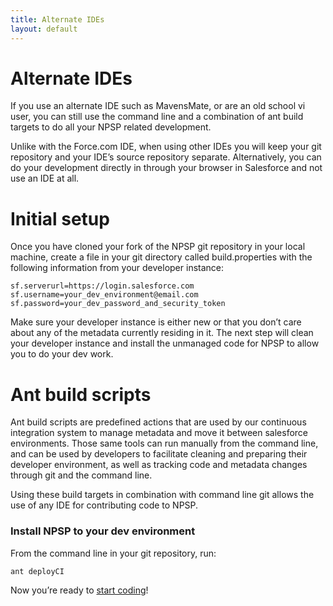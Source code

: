 ```yaml
---
title: Alternate IDEs
layout: default
---
```

# Alternate IDEs

If you use an alternate IDE such as MavensMate, or are an old school vi user, you can still use the command line and a combination of ant build targets to do all your NPSP related development.

Unlike with the Force.com IDE, when using other IDEs you will keep your git repository and your IDE’s source repository separate. Alternatively, you can do your development directly in through your browser in Salesforce and not use an IDE at all.

# Initial setup

Once you have cloned your fork of the NPSP git repository in your local machine, create a file in your git directory called build.properties with the following information from your developer instance:

```
sf.serverurl=https://login.salesforce.com
sf.username=your_dev_environment@email.com
sf.password=your_dev_password_and_security_token
```

Make sure your developer instance is either new or that you don’t care about any of the metadata currently residing in it. The next step will clean your developer instance and install the unmanaged code for NPSP to allow you to do your dev work.

# Ant build scripts

Ant build scripts are predefined actions that are used by our continuous integration system to manage metadata and move it between salesforce environments. Those same tools can run manually from the command line, and can be used by developers to facilitate cleaning and preparing their developer environment, as well as tracking code and metadata changes through git and the command line.

Using these build targets in combination with command line git allows the use of any IDE for contributing code to NPSP.

### Install NPSP to your dev environment

From the command line in your git repository, run:

```sh
ant deployCI
```

Now you’re ready to [start coding](Contributor/Do-the-Work.html)!
